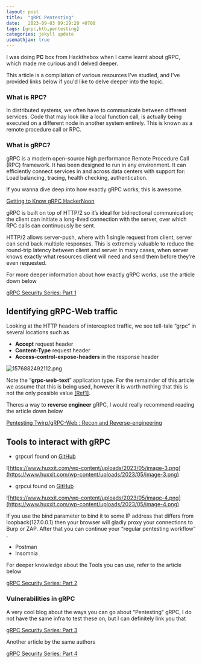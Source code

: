 ```yaml
---
layout: post
title:  "gRPC Pentesting"
date:   2023-09-03 09:29:20 +0700
tags: [grpc,htb,pentesting]
categories: jekyll update
usemathjax: true
---
```

I was doing **PC** box from Hackthebox when I came learnt about gRPC, which made me curious and I delved deeper.

This article is a compilation of various resources I've studied, and I've provided links below if you'd like to delve deeper into the topic.

### What is RPC?

In distributed systems, we often have to communicate between different services. Code that may look like a local function call, is actually being executed on a different node in another system entirely. This is known as a remote procedure call or RPC.

### What is gRPC?

gRPC is a modern open-source high performance Remote Procedure Call (RPC) framework. It has been designed to run in any environment. It can efficiently connect services in and across data centers with support for: Load balancing, tracing, health checking, authentication.

If you wanna dive deep into how exactly gRPC works, this is awesome.

[Getting to Know gRPC HackerNoon](https://hackernoon.com/getting-to-know-grpc)

gRPC is built on top of HTTP/2 so it’s ideal for bidirectional communication; the client can initiate a long-lived connection with the server, over which RPC calls can continuously be sent.

HTTP/2 allows server-push, where with 1 single request from client, server can send back multiple responses. This is extremely valuable to reduce the round-trip latency between client and server in many cases, when server knows exactly what resources client will need and send them before they’re even requested.

For more deeper information about how exactly gRPC works, use the article down below

[gRPC Security Series: Part 1](https://medium.com/@ibm_ptc_security/grpc-security-series-part-1-c0059362c4b5)

## **Identifying gRPC-Web traffic**

Looking at the HTTP headers of intercepted traffic, we see tell-tale “grpc” in several locations such as

- **Accept** request header
- **Content-Type** request header
- **Access-control-expose-headers** in the response header

![1576882492112.png](https://cdn.discordapp.com/attachments/754676865230176398/1147946198280458340/1576882492112.png)

Note the “**grpc-web-text**” application type. For the remainder of this article we assume that this is being used, however it is worth nothing that this is not the only possible value [[Ref1]](https://github.com/grpc/grpc-web#wire-format-mode).

Theres a way to **reverse engineer** gRPC, I would really recommend reading the article down below

[Pentesting Twirp/gRPC-Web : Recon and Reverse-engineering](https://www.linkedin.com/pulse/pentesting-grpc-web-recon-reverse-engineering-marouane-belabbassi/)

## Tools to interact with gRPC

- grpcurl found on [GitHub](https://github.com/fullstorydev/grpcurl)

![https://www.huxxit.com/wp-content/uploads/2023/05/image-3.png](https://www.huxxit.com/wp-content/uploads/2023/05/image-3.png)

- grpcui found on [GitHub](https://github.com/fullstorydev/grpcui)

![https://www.huxxit.com/wp-content/uploads/2023/05/image-4.png](https://www.huxxit.com/wp-content/uploads/2023/05/image-4.png)

If you use the bind parameter to bind it to some IP address that differs from loopback(127.0.0.1) then your browser will gladly proxy your connections to Burp or ZAP. After that you can continue your “regular pentesting workflow” .

- Postman
- Insomnia

For deeper knowledge about the Tools you can use, refer to the article below

[gRPC Security Series: Part 2](https://medium.com/@ibm_ptc_security/grpc-security-series-part-2-b1fd38f8cd88)

### Vulnerabilities in gRPC

A very cool blog about the ways you can go about “Pentesting” gRPC,
I do not have the same infra to test these on, but I can definitely link you that

[gRPC Security Series: Part 3](https://medium.com/@ibm_ptc_security/grpc-security-series-part-3-c92f3b687dd9)

Another article by the same authors

[gRPC Security Series: Part 4](https://medium.com/@ibm_ptc_security/grpc-security-series-part-4-f1c260bbb00a)